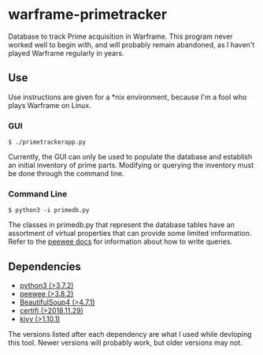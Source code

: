 # warframe-primetracker
Database to track Prime acquisition in Warframe. This program never worked well
to begin with, and will probably remain abandoned, as I haven't played Warframe
regularly in years.

## Use
Use instructions are given for a *nix environment, because I'm a fool who plays
Warframe on Linux.

### GUI
```
$ ./primetrackerapp.py
```

Currently, the GUI can only be used to populate the database and establish an
initial inventory of prime parts. Modifying or querying the inventory must be
done through the command line.

### Command Line
```
$ python3 -i primedb.py
```

The classes in primedb.py that represent the database tables have an assortment
of virtual properties that can provide some limited imformation. Refer to the
[peewee docs](http://docs.peewee-orm.com/en/latest/peewee/querying.html) for
information about how to write queries.

## Dependencies
- [python3 (>3.7.2)](https://www.python.org/downloads/)
- [peewee (>3.8.2)](http://docs.peewee-orm.com/en/latest/peewee/installation.html)
- [BeautifulSoup4 (>4.7.1)](https://www.crummy.com/software/BeautifulSoup/#Download)
- [certifi (>2018.11.29)](https://github.com/certifi/python-certifi)
- [kivy (>1.10.1)](https://kivy.org/#download)

The versions listed after each dependency are what I used while devloping this
tool. Newer versions will probably work, but older versions may not.
